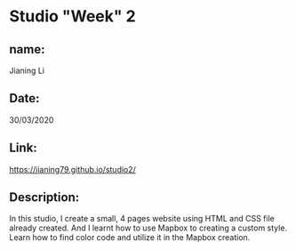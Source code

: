 Studio "Week" 2
===
name: 
---
Jianing Li 

Date:
---
30/03/2020

Link:
----
https://jianing79.github.io/studio2/

Description:
---
In this studio, I create a small, 4 pages website using HTML and CSS file already created. And I learnt how to use Mapbox to creating a custom style. Learn how to find color code and utilize it in the Mapbox creation. 
